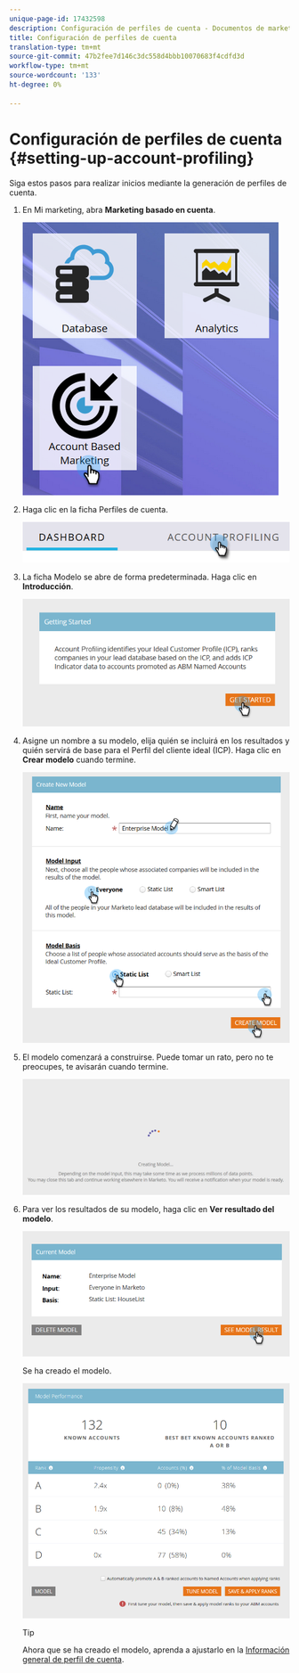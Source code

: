 ```yaml
---
unique-page-id: 17432598
description: Configuración de perfiles de cuenta - Documentos de marketing - Documentación del producto
title: Configuración de perfiles de cuenta
translation-type: tm+mt
source-git-commit: 47b2fee7d146c3dc558d4bbb10070683f4cdfd3d
workflow-type: tm+mt
source-wordcount: '133'
ht-degree: 0%

---
```



# Configuración de perfiles de cuenta {#setting-up-account-profiling}

Siga estos pasos para realizar inicios mediante la generación de perfiles de cuenta.

1. En Mi marketing, abra **Marketing basado en cuenta**.

   ![](assets/one.png)

1. Haga clic en la ficha Perfiles de cuenta.

   ![](assets/two-1.png)

1. La ficha Modelo se abre de forma predeterminada. Haga clic en **Introducción**.

   ![](assets/three.png)

1. Asigne un nombre a su modelo, elija quién se incluirá en los resultados y quién servirá de base para el Perfil del cliente ideal (ICP). Haga clic en **Crear modelo** cuando termine.

   ![](assets/four.png)

1. El modelo comenzará a construirse. Puede tomar un rato, pero no te preocupes, te avisarán cuando termine.

   ![](assets/five.png)

1. Para ver los resultados de su modelo, haga clic en **Ver resultado del modelo**.

   ![](assets/six.png)

   Se ha creado el modelo.

   ![](assets/seven.png)

   >[!TIP]
   >
   >Ahora que se ha creado el modelo, aprenda a ajustarlo en la [Información general de perfil de cuenta](http://docs.marketo.com/x/NIDv).


